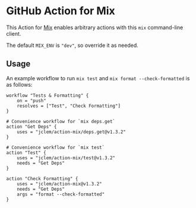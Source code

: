# GitHub Action for Mix

This Action for [Mix](https://hexdocs.pm/mix/Mix.html) enables arbitrary actions with this `mix` command-line client.

The default `MIX_ENV` is `"dev"`, so override it as needed.

## Usage

An example workflow to run `mix test` and `mix format --check-formatted` is as follows:

```hcl
workflow "Tests & Formatting" {
    on = "push"
    resolves = ["Test", "Check Formatting"]
}

# Convenience workflow for `mix deps.get`
action "Get Deps" {
    uses = "jclem/action-mix/deps.get@v1.3.2"
}

# Convenience workflow for `mix test`
action "Test" {
    uses = "jclem/action-mix/test@v1.3.2"
    needs = "Get Deps"
}

action "Check Formatting" {
    uses = "jclem/action-mix@v1.3.2"
    needs = "Get Deps"
    args = "format --check-formatted"
}
```